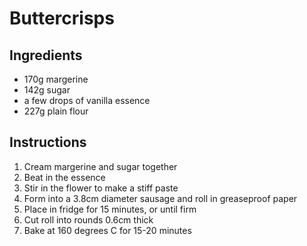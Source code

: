 # Buttercrisps

## Ingredients

* 170g margerine
* 142g sugar
* a few drops of vanilla essence
* 227g plain flour

## Instructions

1. Cream margerine and sugar together
2. Beat in the essence
3. Stir in the flower to make a stiff paste
4. Form into a 3.8cm diameter sausage and roll in greaseproof paper
5. Place in fridge for 15 minutes, or until firm
6. Cut roll into rounds 0.6cm thick
7. Bake at 160 degrees C for 15-20 minutes
